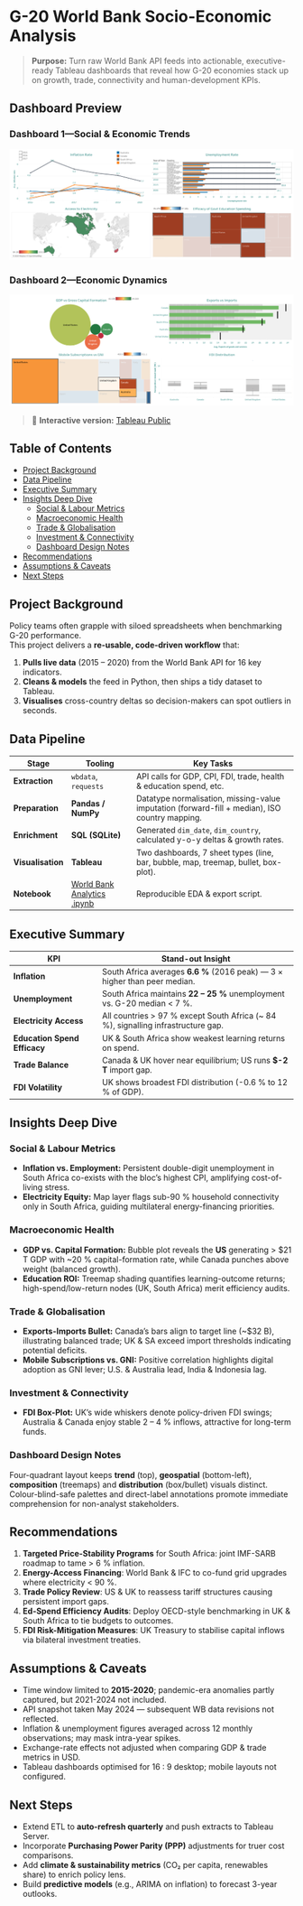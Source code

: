 # G-20 World Bank Socio-Economic Analysis

> **Purpose:** Turn raw World Bank API feeds into actionable, executive-ready Tableau dashboards that reveal how G-20 economies stack up on growth, trade, connectivity and human-development KPIs.

## Dashboard Preview

### Dashboard 1—Social & Economic Trends  
![dashboard 1](https://github.com/ndomah/G20-Bank-Data-Analytics-and-Dashboard/blob/main/Dashboard%201.png)

### Dashboard 2—Economic Dynamics  
![dashboard 2](https://github.com/ndomah/G20-Bank-Data-Analytics-and-Dashboard/blob/main/Dashboard%202.png)

> 🔗 **Interactive version:** [Tableau Public](https://public.tableau.com/views/WorldBankAnalytics_17156157559640/Dashboard2?:language=en-US&:sid=&:redirect=auth&:display_count=n&:origin=viz_share_link)


## Table of Contents
- [Project Background](#project-background)
- [Data Pipeline](#data-pipeline)
- [Executive Summary](#executive-summary)
- [Insights Deep Dive](#insights-deep-dive)
  - [Social & Labour Metrics](#social--labour-metrics)
  - [Macroeconomic Health](#macroeconomic-health)
  - [Trade & Globalisation](#trade--globalisation)
  - [Investment & Connectivity](#investment--connectivity)
  - [Dashboard Design Notes](#dashboard-design-notes)
- [Recommendations](#recommendations)
- [Assumptions & Caveats](#assumptions--caveats)
- [Next Steps](#next-steps)




## Project Background
Policy teams often grapple with siloed spreadsheets when benchmarking G-20 performance.  
This project delivers a **re-usable, code-driven workflow** that:

1. **Pulls live data** (2015 – 2020) from the World Bank API for 16 key indicators.  
2. **Cleans & models** the feed in Python, then ships a tidy dataset to Tableau.  
3. **Visualises** cross-country deltas so decision-makers can spot outliers in seconds.


## Data Pipeline
| Stage | Tooling | Key Tasks |
|-------|---------|-----------|
| **Extraction** | `wbdata`, `requests` | API calls for GDP, CPI, FDI, trade, health & education spend, etc. |
| **Preparation** | **Pandas / NumPy** | Datatype normalisation, missing-value imputation (forward-fill + median), ISO country mapping. |
| **Enrichment** | **SQL (SQLite)** | Generated `dim_date`, `dim_country`, calculated y-o-y deltas & growth rates. |
| **Visualisation** | **Tableau** | Two dashboards, 7 sheet types (line, bar, bubble, map, treemap, bullet, box-plot). |
| **Notebook** | [World Bank Analytics .ipynb](https://github.com/ndomah/G20-Bank-Data-Analytics-and-Dashboard/blob/main/World%20Bank%20Analytics.ipynb) | Reproducible EDA & export script. |


## Executive Summary
| KPI | Stand-out Insight |
|-----|------------------|
| **Inflation** | South Africa averages **6.6 %** (2016 peak) — 3 × higher than peer median. |
| **Unemployment** | South Africa maintains **22 – 25 %** unemployment vs. G-20 median < 7 %. |
| **Electricity Access** | All countries > 97 % except South Africa (~ 84 %), signalling infrastructure gap. |
| **Education Spend Efficacy** | UK & South Africa show weakest learning returns on spend. |
| **Trade Balance** | Canada & UK hover near equilibrium; US runs **$-2 T** import gap. |
| **FDI Volatility** | UK shows broadest FDI distribution (-0.6 % to 12 % of GDP). |


## Insights Deep Dive

### Social & Labour Metrics
* **Inflation vs. Employment:** Persistent double-digit unemployment in South Africa co-exists with the bloc’s highest CPI, amplifying cost-of-living stress.  
* **Electricity Equity:** Map layer flags sub-90 % household connectivity only in South Africa, guiding multilateral energy-financing priorities.

### Macroeconomic Health
* **GDP vs. Capital Formation:** Bubble plot reveals the **US** generating > \$21 T GDP with ~20 % capital-formation rate, while Canada punches above weight (balanced growth).  
* **Education ROI:** Treemap shading quantifies learning-outcome returns; high-spend/low-return nodes (UK, South Africa) merit efficiency audits.

### Trade & Globalisation
* **Exports-Imports Bullet:** Canada’s bars align to target line (~\$32 B), illustrating balanced trade; UK & SA exceed import thresholds indicating potential deficits.  
* **Mobile Subscriptions vs. GNI:** Positive correlation highlights digital adoption as GNI lever; U.S. & Australia lead, India & Indonesia lag.

### Investment & Connectivity
* **FDI Box-Plot:** UK’s wide whiskers denote policy-driven FDI swings; Australia & Canada enjoy stable 2 – 4 % inflows, attractive for long-term funds.

### Dashboard Design Notes
Four-quadrant layout keeps **trend** (top), **geospatial** (bottom-left), **composition** (treemaps) and **distribution** (box/bullet) visuals distinct.  
Colour-blind-safe palettes and direct-label annotations promote immediate comprehension for non-analyst stakeholders.


## Recommendations
1. **Targeted Price-Stability Programs** for South Africa: joint IMF-SARB roadmap to tame > 6 % inflation.  
2. **Energy-Access Financing**: World Bank & IFC to co-fund grid upgrades where electricity < 90 %.  
3. **Trade Policy Review**: US & UK to reassess tariff structures causing persistent import gaps.  
4. **Ed-Spend Efficiency Audits**: Deploy OECD-style benchmarking in UK & South Africa to tie budgets to outcomes.  
5. **FDI Risk-Mitigation Measures**: UK Treasury to stabilise capital inflows via bilateral investment treaties.


## Assumptions & Caveats
* Time window limited to **2015-2020**; pandemic-era anomalies partly captured, but 2021-2024 not included.  
* API snapshot taken May 2024 — subsequent WB data revisions not reflected.  
* Inflation & unemployment figures averaged across 12 monthly observations; may mask intra-year spikes.  
* Exchange-rate effects not adjusted when comparing GDP & trade metrics in USD.  
* Tableau dashboards optimised for 16 : 9 desktop; mobile layouts not configured.


## Next Steps
* Extend ETL to **auto-refresh quarterly** and push extracts to Tableau Server.  
* Incorporate **Purchasing Power Parity (PPP)** adjustments for truer cost comparisons.  
* Add **climate & sustainability metrics** (CO₂ per capita, renewables share) to enrich policy lens.  
* Build **predictive models** (e.g., ARIMA on inflation) to forecast 3-year outlooks.
